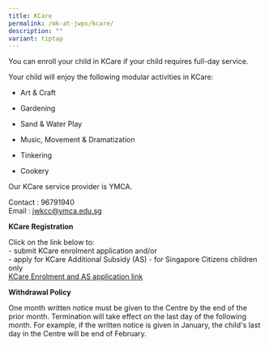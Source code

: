```yaml
---
title: KCare
permalink: /mk-at-jwps/kcare/
description: ""
variant: tiptap
---
```

<p>You can enroll your child in KCare if your child requires full-day service.</p>
<p>Your child will enjoy the following modular activities in KCare:</p>
<ul data-tight="true" class="tight">
<li>
<p>Art &amp; Craft</p>
</li>
<li>
<p>Gardening</p>
</li>
<li>
<p>Sand &amp; Water Play</p>
</li>
<li>
<p>Music, Movement &amp; Dramatization</p>
</li>
<li>
<p>Tinkering</p>
</li>
<li>
<p>Cookery</p>
</li>
</ul>
<p>Our KCare service provider is YMCA.</p>
<p>Contact : 96791940
<br>Email : <a href="mailto:jwkcc@ymca.edu.sg" rel="noopener noreferrer nofollow" target="_blank">jwkcc@ymca.edu.sg</a>
</p>
<p></p>
<p><strong>KCare Registration</strong>
</p>
<p>Click on the link below to:
<br>- submit KCare enrolment application and/or
<br>- apply for KCare Additional Subsidy (AS) - for Singapore Citizens children
only
<br><a href="go.gov.sg/kcare-application" rel="noopener nofollow" target="_blank">KCare Enrolment and AS application link</a>
</p>
<p><strong>Withdrawal Policy</strong>
</p>
<p>One month written notice must be given to the Centre by the end of the
prior month. Termination will take effect on the last day of the following
month. For example, if the written notice is given in January, the child's
last day in the Centre will be end of February.</p>